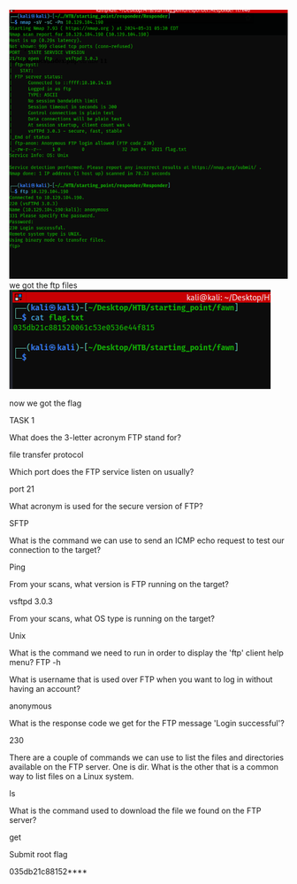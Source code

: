 ![](../../../attachments/Pasted%20image%2020240531151234.png)
we got the ftp files
![](../../../attachments/Pasted%20image%2020240531151825.png)

now we got the flag 

TASK 1

What does the 3-letter acronym FTP stand for?

file transfer protocol

Which port does the FTP service listen on usually?

port 21

What acronym is used for the secure version of FTP?

SFTP

What is the command we can use to send an ICMP echo request to test our connection to the target?

Ping

From your scans, what version is FTP running on the target?

vsftpd 3.0.3

From your scans, what OS type is running on the target?

Unix

What is the command we need to run in order to display the 'ftp' client help menu?
FTP -h

What is username that is used over FTP when you want to log in without having an account?

anonymous

What is the response code we get for the FTP message 'Login successful'?

230

There are a couple of commands we can use to list the files and directories available on the FTP server. One is dir. What is the other that is a common way to list files on a Linux system.

ls

What is the command used to download the file we found on the FTP server?

get

Submit root flag

035db21c88152****